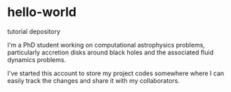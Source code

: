# hello-world
tutorial depository

I'm a PhD student working on computational astrophysics problems, particularly accretion disks around black holes and the associated fluid dynamics problems.

I've started this account to store my project codes somewhere where I can easily track the changes and share it with my collaborators.
